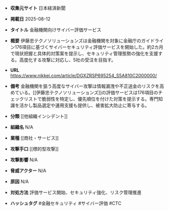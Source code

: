 - **収集元サイト**
日本経済新聞

- **掲載日**
2025-08-12

- **タイトル**
金融機関向けサイバー評価サービス

- **概要**
伊藤忠テクノソリューションズは金融機関を対象に金融庁のガイドライン176項目に基づくサイバーセキュリティ評価サービスを開始した。約2カ月で現状把握と具体的対策案を提示し、セキュリティ管理態勢の強化を支援する。高度化する攻撃に対応し、5社の受注を目指す。

- **URL**
https://www.nikkei.com/article/DGXZRSP695254_S5A810C2000000/

- **備考**
金融機関を狙う高度なサイバー攻撃は情報漏洩や不正送金のリスクを高めている。[[伊藤忠テクノソリューションズ]]の評価サービスは176項目のチェックリストで脆弱性を特定し、優先順位を付けた対策を提示する。専門知識を活かし製品選定や運用支援も提供し、被害拡大防止に寄与する。

- **分類**
[[他組織インシデント]]

- **組織名**
N/A

- **業種**
[[商社・サービス]]

- **攻撃手口**
[[標的型攻撃]]

- **攻撃影響**
N/A

- **脅威アクター**
N/A

- **原因**
N/A

- **対処方法**
評価サービス開始、セキュリティ強化、リスク管理推進

- **ハッシュタグ**
#金融セキュリティ #サイバー評価 #CTC
